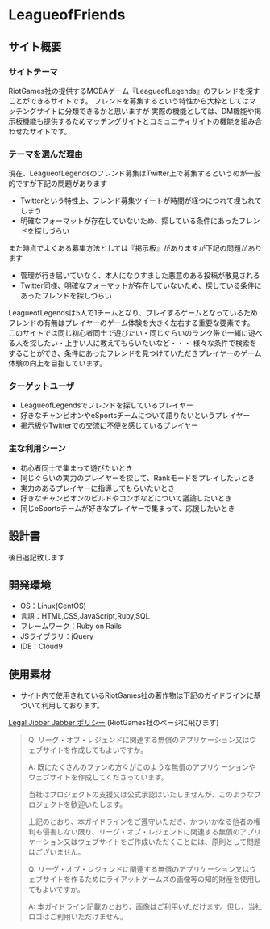 # LeagueofFriends

## サイト概要
### サイトテーマ
RiotGames社の提供するMOBAゲーム『LeagueofLegends』のフレンドを探すことができるサイトです。
フレンドを募集するという特性から大枠としてはマッチングサイトに分類できるかと思いますが
実際の機能としては、DM機能や掲示板機能も提供するためマッチングサイトとコミュニティサイトの機能を組み合わせたサイトです。

### テーマを選んだ理由
現在、LeagueofLegendsのフレンド募集はTwitter上で募集するというのが一般的ですが下記の問題があります
 * Twitterという特性上、フレンド募集ツイートが時間が経つにつれて埋もれてしまう
 * 明確なフォーマットが存在していないため、探している条件にあったフレンドを探しづらい

また時点でよくある募集方法としては『掲示板』がありますが下記の問題があります
 * 管理が行き届いていなく、本人になりすました悪意のある投稿が散見される
 * Twitter同様、明確なフォーマットが存在していないため、探している条件にあったフレンドを探しづらい

LeagueofLegendsは5人で1チームとなり、プレイするゲームとなっているためフレンドの有無はプレイヤーのゲーム体験を大きく左右する重要な要素です。
このサイトでは同じ初心者同士で遊びたい・同じぐらいのランク帯で一緒に遊べる人を探したい・上手い人に教えてもらいたいなど・・・
様々な条件で検索をすることができ、条件にあったフレンドを見つけていただきプレイヤーのゲーム体験の向上を目指しています。

### ターゲットユーザ
 * LeagueofLegendsでフレンドを探しているプレイヤー
 * 好きなチャンピオンやeSportsチームについて語りたいというプレイヤー
 * 掲示板やTwitterでの交流に不便を感じているプレイヤー

### 主な利用シーン
 * 初心者同士で集まって遊びたいとき
 * 同じぐらいの実力のプレイヤーを探して、Rankモードをプレイしたいとき
 * 実力のあるプレイヤーに指導してもらいたいとき
 * 好きなチャンピオンのビルドやコンボなどについて議論したいとき
 * 同じeSportsチームが好きなプレイヤーで集まって、応援したいとき

## 設計書
後日追記致します

## 開発環境
- OS：Linux(CentOS)
- 言語：HTML,CSS,JavaScript,Ruby,SQL
- フレームワーク：Ruby on Rails
- JSライブラリ：jQuery
- IDE：Cloud9

## 使用素材
- サイト内で使用されているRiotGames社の著作物は下記のガイドラインに基づいて利用しております。

[Legal Jibber Jabber ポリシー](https://www.riotgames.com/ja/legal) (RiotGames社のページに飛びます)

>Q: リーグ・オブ・レジェンドに関連する無償のアプリケーション又はウェブサイトを作成してもよいですか。
>
>A: 既にたくさんのファンの方々がこのような無償のアプリケーションやウェブサイトを作成してくださっています。
>
>当社はプロジェクトの支援又は公式承認はいたしませんが、このようなプロジェクトを歓迎いたします。
>
>上記のとおり、本ガイドラインをご遵守いただき、かついかなる他者の権利も侵害しない限り、リーグ・オブ・レジェンドに関連する無償のアプリケーション又はウェブサイトをご作成いただくことには、原則として問題はございません。
>
>Q: リーグ・オブ・レジェンドに関連する無償のアプリケーション又はウェブサイトを作るためにライアットゲームズの画像等の知的財産を使用してもよいですか。
>
>A: 本ガイドライン記載のとおり、画像はご利用いただけます。但し、当社ロゴはご利用いただけません。